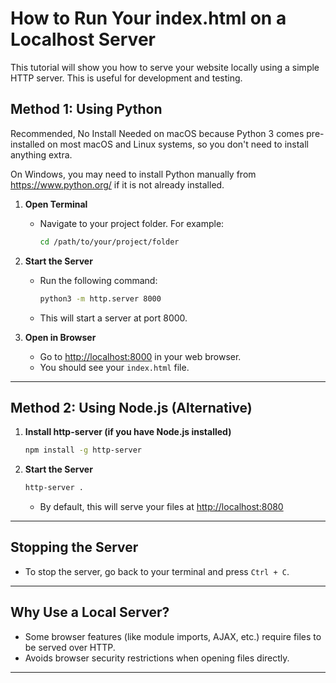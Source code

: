 # How to Run Your index.html on a Localhost Server

This tutorial will show you how to serve your website locally using a simple HTTP server. This is useful for development and testing.

## Method 1: Using Python

Recommended, No Install Needed on macOS because Python 3 comes pre-installed on most macOS and Linux systems, so you don't need to install anything extra. 

On Windows, you may need to install Python manually from https://www.python.org/ if it is not already installed.

1. **Open Terminal**
    - Navigate to your project folder. For example:
       ```sh
       cd /path/to/your/project/folder
       ```

2. **Start the Server**
   - Run the following command:
     ```sh
     python3 -m http.server 8000
     ```
   - This will start a server at port 8000.

3. **Open in Browser**
   - Go to [http://localhost:8000](http://localhost:8000) in your web browser.
   - You should see your `index.html` file.

---

## Method 2: Using Node.js (Alternative)

1. **Install http-server (if you have Node.js installed)**
   ```sh
   npm install -g http-server
   ```

2. **Start the Server**
   ```sh
   http-server .
   ```
   - By default, this will serve your files at [http://localhost:8080](http://localhost:8080)

---

## Stopping the Server
- To stop the server, go back to your terminal and press `Ctrl + C`.

---

## Why Use a Local Server?
- Some browser features (like module imports, AJAX, etc.) require files to be served over HTTP.
- Avoids browser security restrictions when opening files directly.

---


